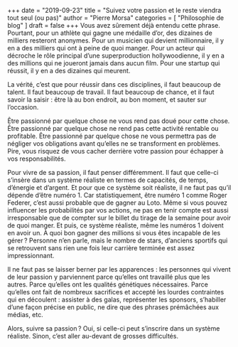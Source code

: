 +++
date        = "2019-09-23"
title       = "Suivez votre passion et le reste viendra tout seul (ou pas)"
author      = "Pierre Morsa"
categories  = [ "Philosophie de blog" ]
draft       = false
+++
Vous avez sûrement déjà entendu cette phrase. Pourtant, pour un athlète qui gagne une médaille d’or, des dizaines de milliers resteront anonymes. Pour un musicien qui devient millionnaire, il y en a des milliers qui ont à peine de quoi manger. Pour un acteur qui décroche le rôle principal d’une superproduction hollywoodienne, il y en a des millions qui ne joueront jamais dans aucun film. Pour une startup qui réussit, il y en a des dizaines qui meurent.

La vérité, c’est que pour réussir dans ces disciplines, il faut beaucoup de talent. Il faut beaucoup de travail. Il faut beaucoup de chance, et il faut savoir la saisir : être là au bon endroit, au bon moment, et sauter sur l’occasion.

Être passionné par quelque chose ne vous rend pas doué pour cette chose. Être passionné par quelque chose ne rend pas cette activité rentable ou profitable. Être passionné par quelque chose ne vous permettra pas de négliger vos obligations avant qu’elles ne se transforment en problèmes. Pire, vous risquez de vous cacher derrière votre passion pour échapper à vos responsabilités.

Pour vivre de sa passion, il faut penser différemment. Il faut que celle-ci s’insère dans un système réaliste en termes de capacités, de temps, d’énergie et d’argent. Et pour que ce système soit réaliste, il ne faut pas qu’il dépende d’être numéro 1. Car statistiquement, être numéro 1 comme Roger Federer, c’est aussi probable que de gagner au Loto. Même si vous pouvez influencer les probabilités par vos actions, ne pas en tenir compte est aussi irresponsable que de compter sur le billet du tirage de la semaine pour avoir de quoi manger. Et puis, ce système réaliste, même les numéros 1 doivent en avoir un. À quoi bon gagner des millions si vous êtes incapable de les gérer ? Personne n’en parle, mais le nombre de stars, d’anciens sportifs qui se retrouvent sans rien une fois leur carrière terminée est assez impressionnant.

Il ne faut pas se laisser berner par les apparences : les personnes qui vivent de leur passion y parviennent parce qu’elles ont travaillé plus que les autres. Parce qu’elles ont les qualités génétiques nécessaires. Parce qu’elles ont fait de nombreux sacrifices et accepté les lourdes contraintes qui en découlent : assister à des galas, représenter les sponsors, s’habiller d’une façon précise en public, ne dire que des phrases prémâchées aux médias, etc.

Alors, suivre sa passion ? Oui, si celle-ci peut s’inscrire dans un système réaliste. Sinon, c’est aller au-devant de grosses difficultés.
